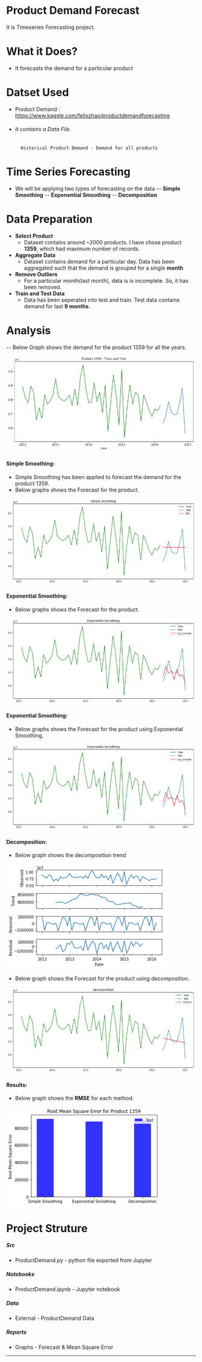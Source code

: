 # Product Demand Forecast

It is Timeseries Forecasting project.

# What it Does?
  - It forecasts the demand for a particular product
  
# Datset Used
- Product Demand : https://www.kaggle.com/felixzhao/productdemandforecasting
- ###### It contains a Data File.


        Historical Product Demand - Demand for all products 


# Time Series Forecasting
- We will be applying two types of forecasting on the data
-- **Simple Smoothing**
-- **Exponential Smoothing**
-- **Decomposition**
# Data Preparation
- **Select Product**
  - Dataset contains around ~2000 products. I have chose product **1359**, which had maximum number of records.
- **Aggregate Data**
  - Dataset contains demand for a particular day. Data has been aggregated such that the demand is grouped for a single **month**
- **Remove Outliers**
  - For a particular month(last month), data is is incomplete. So, it has been removed.
- **Train and Test Data**
  - Data has been seperated into test and train. Test data contains demand for last **9 months**.


# Analysis

-- Below Graph shows the demand for the product 1359 for all the years.

![Product Demand](https://raw.githubusercontent.com/nareshkumar66675/ProductDemand/master/reports/Product1359Demand.png "Product Demand")

#### Simple Smoothing:
- Simple Smoothing has been applied to forecast the demand for the product 1359.
- Below graphs shows the Forecast for the product.

![Simple Smoothing](https://raw.githubusercontent.com/nareshkumar66675/ProductDemand/master/reports/SimpleSmooth.png "Simple Smoothing")  

#### Exponential Smoothing:
- Below graphs shows the Forecast for the product.

![Exponential Smoothing](https://raw.githubusercontent.com/nareshkumar66675/ProductDemand/master/reports/ExpSmooth.png "Exponential Smoothing") 

#### Exponential Smoothing:
- Below graphs shows the Forecast for the product using Exponential Smoothing.

![Exponential Smoothing](https://raw.githubusercontent.com/nareshkumar66675/ProductDemand/master/reports/ExpSmooth.png "Exponential Smoothing") 

#### Decomposition:
- Below graph shows the decomposition trend

![Trend](https://raw.githubusercontent.com/nareshkumar66675/ProductDemand/master/reports/DecomTrend.png "Trend") 

- Below graph shows the Forecast for the product using decomposition.

![Exponential Smoothing](https://raw.githubusercontent.com/nareshkumar66675/ProductDemand/master/reports/Decomposition.png "Exponential Smoothing") 

#### Results:
- Below graph shows the **RMSE** for each method.

![Mean Square Error](https://raw.githubusercontent.com/nareshkumar66675/ProductDemand/master/reports/RMSE.png "MEan Square Error")


# Project Struture

##### Src
- ProductDemand.py - python file exported from Jupyter
##### Notebooks
- ProductDemand.ipynb - Jupyter notebook
##### Data
- External - ProductDemand Data
##### Reports
- Graphs - Forecast & Mean Square Error

***


  
